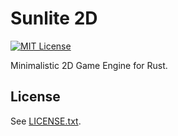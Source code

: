 
Sunlite 2D
==========
[![MIT License](https://img.shields.io/badge/license-MIT%20License-blue.svg)](https://opensource.org/licenses/MIT)

Minimalistic 2D Game Engine for Rust.


## License

See [LICENSE.txt](LICENSE.txt).

